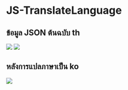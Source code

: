 # JS-TranslateLanguage

## ข้อมูล JSON ต้นฉบับ **th**
<img src=https://lh3.googleusercontent.com/d/1XfjRI3ioSjKaFTolb4tEhqG-aElBESBh> <img src=https://lh3.googleusercontent.com/d/1iQh1JDjQ8YSvB5omVU_qCitS1WlPfVFA>

## หลังการแปลภาษาเป็น **ko**
<img src=https://lh3.googleusercontent.com/d/1iQh1JDjQ8YSvB5omVU_qCitS1WlPfVFA>

